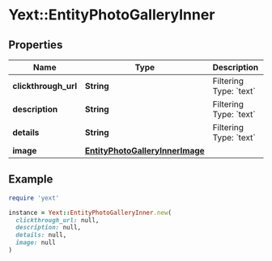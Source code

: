 # Yext::EntityPhotoGalleryInner

## Properties

| Name | Type | Description | Notes |
| ---- | ---- | ----------- | ----- |
| **clickthrough_url** | **String** | Filtering Type: &#x60;text&#x60; | [optional] |
| **description** | **String** | Filtering Type: &#x60;text&#x60; | [optional] |
| **details** | **String** | Filtering Type: &#x60;text&#x60; | [optional] |
| **image** | [**EntityPhotoGalleryInnerImage**](EntityPhotoGalleryInnerImage.md) |  |  |

## Example

```ruby
require 'yext'

instance = Yext::EntityPhotoGalleryInner.new(
  clickthrough_url: null,
  description: null,
  details: null,
  image: null
)
```

